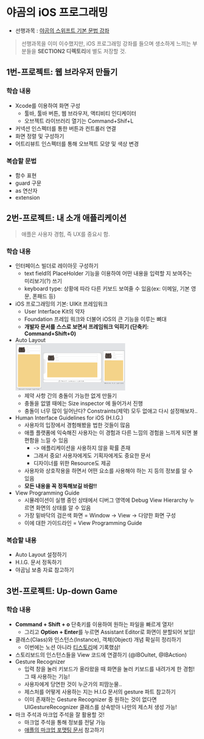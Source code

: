 # 야곰의 iOS 프로그래밍
* 선행과목 : [야곰의 스위프트 기본 문법 강좌](https://www.inflearn.com/course/%EC%8A%A4%EC%9C%84%ED%94%84%ED%8A%B8-%EA%B8%B0%EB%B3%B8-%EB%AC%B8%EB%B2%95/)
> 선행과목을 이미 이수했지만, iOS 프로그래밍 강좌를 들으며 생소하게 느끼는 부분들을 <b>SECTION2 디렉토리</b>에 별도 저장할 것.

## 1번-프로젝트: 웹 브라우저 만들기
### 학습 내용
* Xcode를 이용하여 화면 구성
  * 툴바, 툴바 버튼, 웹 브라우저, 액티비티 인디케이터
  * 오브젝트 라이브러리 열기는 Command+Shif+L
* 커넥션 인스펙터를 통한 버튼과 컨트롤러 연결
* 화면 정렬 및 구성하기
* 어트리뷰트 인스펙터를 통해 오브젝트 모양 및 색상 변경
### 복습할 문법
* 함수 표현
* guard 구문
* as 연산자
* extension
## 2번-프로젝트: 내 소개 애플리케이션
> 애플은 사용자 경험, 즉 UX를 중요시 함.
### 학습 내용
* 인터페이스 빌더로 레이아웃 구성하기
  * text field의 PlaceHolder 기능을 이용하여 어떤 내용을 입력할 지 보여주는 미리보기(?) 쓰기
  * keyboard type: 상황에 따라 다른 키보드 보여줄 수 있음(ex: 이메일, 기본 영문, 폰패드 등)
* iOS 프로그래밍의 기본: UIKit 프레임워크
  * User Interface Kit의 약자
  * Foundation 프레임 워크와 더불어 iOS의 큰 기능을 이루는 뼈대
  * <b>개발자 문서를 스스로 보면서 프레임워크 익히기 (단축키: Command+Shift+0)</b>
* Auto Layout   
<img src="https://github.com/dev-hjJoo/iOS-study/blob/master/SECTION1/UNIT2/img/2-myProfile-img3.png" width="60%" height="35%"></img> 
  * 제약 사항 간의 충돌이 가능한 없게 만들기
  * 충돌을 없앨 때에는 Size inspector 에 들어가서 진행
  * 충돌이 너무 많이 일어난다? Constraints(제약) 모두 없애고 다시 설정해보자..
* Human Interface Guidelines for iOS (H.I.G.)
  * 사용자의 입장에서 경험해봤을 법한 것들이 많음
  * 애플 플랫폼에 익숙해진 사용자는 이 경험과 다른 느낌의 경험을 느끼게 되면 불편함을 느낄 수 있음
    * -> 애플리케이션을 사용하지 않을 확률 존재
    * 그래서 중요! 사용자에게도 기획자에게도 중요한 문서
    * 디자이너를 위한 Resource도 제공
  * 사용자와 상호작용을 하면서 어떤 요소를 사용해야 하는 지 등의 정보를 알 수 있음
  * <b>모든 내용을 꼭 정독해보길 바람!!</b>
* View Programming Guide
  * 시뮬레이션이 실행 중인 상태에서 디버그 영역에 Debug View Hierarchy 누르면 화면의 상태를 알 수 있음
  * 가장 밑바닥의 검은색 화면 = Window -> View -> 다양한 화면 구성
  * 이에 대한 가이드라인 = View Programming Guide
### 복습할 내용
* Auto Layout 설정하기
* H.I.G. 문서 정독하기
* 야곰님 보충 자료 참고하기
## 3번-프로젝트: Up-down Game
### 학습 내용
* <b>Command + Shift + o</b> 단축키를 이용하여 원하는 파일을 빠르게 열자!
  * 그리고 <b>Option + Enter</b>를 누르면 Assistant Editor로 화면이 분할되어 보임!
* 클래스(Class)와 인스턴스(Instance), 객체(Object) 개념 확실히 정리하기
  * 이번에는 노션 아니라 [티스토리](https://hyoz-dev-diary.tistory.com/entry/3-%EC%B0%90%ED%9A%A8%EB%8A%94-%EC%A7%80%EA%B8%88-%EC%95%BC%EA%B3%B0%EB%8B%98-%EA%B0%95%EC%9D%98-%EB%93%A3%EB%8A%94-%EC%A4%91-%EB%B6%80%EC%A0%9C-%ED%81%B4%EB%9E%98%EC%8A%A4%EA%B0%9D%EC%B2%B4%EC%9D%B8%EC%8A%A4%ED%84%B4%EC%8A%A4)에 기록했삼!
* 스토리보드의 인스턴스들을 View 코드에 연결하기 (@IBOultet, @IBAction)
* Gesture Recognizer
  * 입력 창을 눌러 키보드가 올라왔을 때 화면을 눌러 키보드를 내려가게 한 경험! 그 때 사용하는 기능!
  * 사용자에게 당연한 것이 누군가의 피땀눈물..
  * 제스처를 어떻게 사용하는 지는 H.I.G 문서의 gesture 파트 참고하기
  * 이미 존재하는 Gesture Recognizer 중 원하는 것이 없다면 UIGestureRecognizer 클래스를 상속받아 나만의 제스처 생성 가능!
* 마크 주석과 마크업 주석을 잘 활용할 것!
  * 마크업 주석을 통해 정보를 전달 가능
  * [애플의 마크업 포맷팅 문서](https://developer.apple.com/library/archive/documentation/Xcode/Reference/xcode_markup_formatting_ref/index.html) 참고하기
